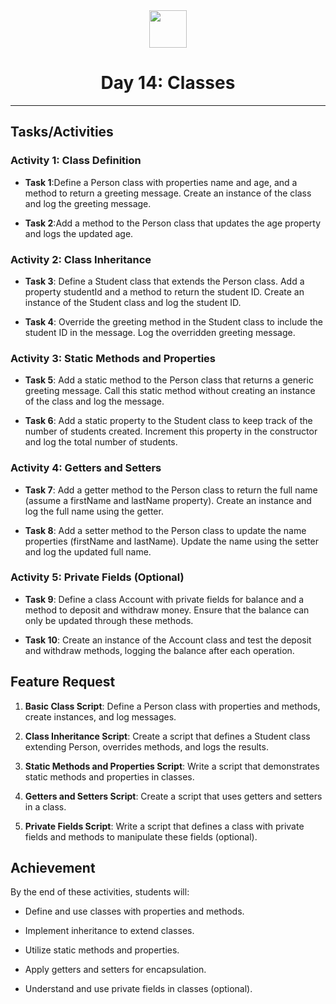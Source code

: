 <div align="center">
  <img height="60" src="https://img.icons8.com/color/344/javascript.png">
  <h1>Day 14: Classes</h1>
</div>

---

## Tasks/Activities

### Activity 1: Class Definition

- **Task 1**:Define a Person class with properties name and age, and a method to return a greeting message. Create an instance of the class and log the greeting message.

- **Task 2**:Add a method to the Person class that updates the age property and logs the updated age.

### Activity 2: Class Inheritance

- **Task 3**: Define a Student class that extends the Person class. Add a property studentId and a method to return the student ID. Create an instance of the Student class and log the student ID.

- **Task 4**: Override the greeting method in the Student class to include the student ID in the message. Log the overridden greeting message.

### Activity 3: Static Methods and Properties

- **Task 5**: Add a static method to the Person class that returns a generic greeting message. Call this static method without creating an instance of the class and log the message.

- **Task 6**: Add a static property to the Student class to keep track of the number of students created. Increment this property in the constructor and log the total number of students.

### Activity 4: Getters and Setters

- **Task 7**: Add a getter method to the Person class to return the full name (assume a firstName and lastName property). Create an instance and log the full name using the getter.

- **Task 8**: Add a setter method to the Person class to update the name properties (firstName and lastName). Update the name using the setter and log the updated full name.

### Activity 5: Private Fields (Optional)

- **Task 9**: Define a class Account with private fields for balance and a method to deposit and withdraw money. Ensure that the balance can only be updated through these methods.

- **Task 10**: Create an instance of the Account class and test the deposit and withdraw methods, logging the balance after each operation.

## Feature Request

1. **Basic Class Script**: Define a Person class with properties and methods, create instances, and log messages.

2. **Class Inheritance Script**: Create a script that defines a Student class extending Person, overrides methods, and logs the results.

3. **Static Methods and Properties Script**: Write a script that demonstrates static methods and properties in classes.

4. **Getters and Setters Script**: Create a script that uses getters and setters in a class.

5. **Private Fields Script**: Write a script that defines a class with private fields and methods to manipulate these fields (optional).

## Achievement

By the end of these activities, students will:

- Define and use classes with properties and methods.

- Implement inheritance to extend classes.

- Utilize static methods and properties.

- Apply getters and setters for encapsulation.

- Understand and use private fields in classes (optional).
